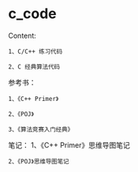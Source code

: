 c_code
======

Content:

	1、C/C++ 练习代码
	
	2、C 经典算法代码
	
参考书：
	
	
	1、《C++ Primer》
	
	2、《POJ》
	
	3、《算法竞赛入门经典》
	
笔记：
	1、《C++ Primer》思维导图笔记
	
	2、《POJ》思维导图笔记
